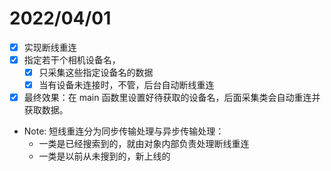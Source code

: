# 2022/04/01

* [x] 实现断线重连
* [x] 指定若干个相机设备名，
    * [x] 只采集这些指定设备名的数据
    * [x] 当有设备未连接时，不管，后台自动断线重连
* [x] 最终效果：在 main 函数里设置好待获取的设备名，后面采集类会自动重连并获取数据。

* Note: 短线重连分为同步传输处理与异步传输处理：
    * 一类是已经搜索到的，就由对象内部负责处理断线重连
    * 一类是以前从未搜到的，新上线的